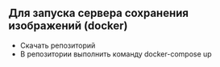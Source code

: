 ## Для запуска сервера сохранения изображений (docker)
<ul>
  <li>Скачать репозиторий </li>
  <li>В репозитории выполнить команду docker-compose up</li>
</ul>
